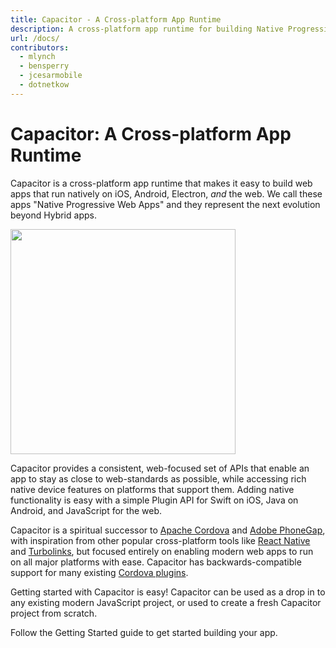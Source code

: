 ```yaml
---
title: Capacitor - A Cross-platform App Runtime
description: A cross-platform app runtime for building Native Progressive Web Apps for iOS, Android, Electron, and beyond
url: /docs/
contributors:
  - mlynch
  - bensperry
  - jcesarmobile
  - dotnetkow
---
```


# Capacitor: A Cross-platform App Runtime

Capacitor is a cross-platform app runtime that makes it easy to build web apps that run natively on iOS, Android, Electron, *and* the web. We call these apps "Native Progressive Web Apps" and they represent the next evolution beyond Hybrid apps.

<img src="/assets/img/docs/capacitor-index.png" style="height: 360px" />

Capacitor provides a consistent, web-focused set of APIs that enable an app to stay as close to web-standards as possible, while accessing rich native device features on platforms that support them. Adding native functionality is easy with a simple Plugin API for Swift on iOS, Java on Android, and JavaScript for the web.

Capacitor is a spiritual successor to [Apache Cordova](https://cordova.apache.org/) and [Adobe PhoneGap](https://phonegap.com/), with inspiration from other popular cross-platform tools like [React Native](http://facebook.github.io/react-native/) and [Turbolinks](https://github.com/turbolinks/turbolinks), but focused entirely on enabling modern web apps to run on all major platforms with ease. Capacitor has backwards-compatible support for many existing [Cordova plugins](https://cordova.apache.org/plugins/).

Getting started with Capacitor is easy! Capacitor can be used as a drop in to any existing modern JavaScript project, or used to create a fresh Capacitor project from scratch.

Follow the <stencil-route-link url="/docs/getting-started/">Getting Started</stencil-route-link> guide to get started building your app.
